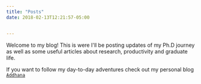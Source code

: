 ```yaml
---
title: "Posts"
date: 2018-02-13T12:21:57-05:00


---
```

Welcome to my blog! This is were I'll be posting updates of my Ph.D journey as well as some useful articles about research, productivity and graduate life. 

If you want to follow my day-to-day adventures check out my personal blog [`Addhana`](httpd://addhana.com)
